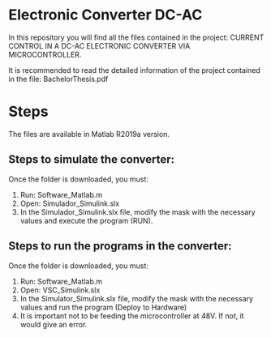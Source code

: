 # Electronic Converter DC-AC
In this repository you will find all the files contained in the project: CURRENT CONTROL IN A DC-AC ELECTRONIC CONVERTER VIA MICROCONTROLLER.

It is recommended to read the detailed information of the project contained in the file: BachelorThesis.pdf


# Steps
The files are available in Matlab R2019a version.
## Steps to simulate the converter:
Once the folder is downloaded, you must:
1. Run: Software_Matlab.m
2. Open: Simulador_Simulink.slx
3. In the Simulador_Simulink.slx file, modify the mask with the necessary values and execute the program (RUN).


## Steps to run the programs in the converter:
Once the folder is downloaded, you must:
1. Run: Software_Matlab.m
2. Open: VSC_Simulink.slx
3. In the Simulator_Simulink.slx file, modify the mask with the necessary values and run the program (Deploy to Hardware)
4. It is important not to be feeding the microcontroller at 48V. If not, it would give an error.
